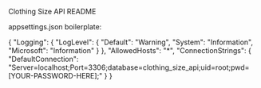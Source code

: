 Clothing Size API README 

appsettings.json boilerplate:

{
  "Logging": {
    "LogLevel": {
      "Default": "Warning",
      "System": "Information",
      "Microsoft": "Information"
    }
  },
  "AllowedHosts": "*",
  "ConnectionStrings": {
    "DefaultConnection": "Server=localhost;Port=3306;database=clothing_size_api;uid=root;pwd=[YOUR-PASSWORD-HERE];"
  }
}
